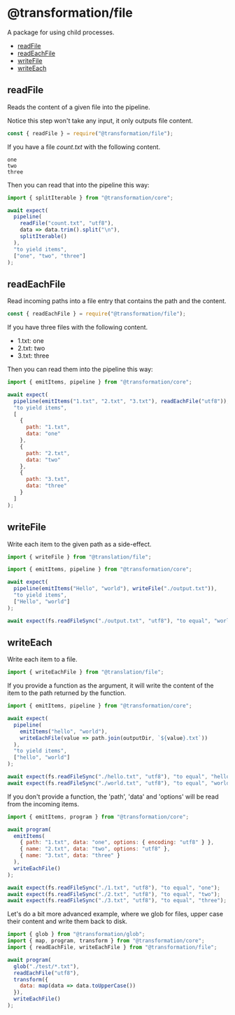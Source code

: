 # @transformation/file

A package for using child processes.

<!-- toc -->

- [readFile](#readfile)
- [readEachFile](#readeachfile)
- [writeFile](#writefile)
- [writeEach](#writeeach)

<!-- tocstop -->

## readFile

Reads the content of a given file into the pipeline.

Notice this step won't take any input, it only outputs file content.

```js
const { readFile } = require("@transformation/file");
```

If you have a file _count.txt_ with the following content.

```
one
two
three
```

Then you can read that into the pipeline this way:

```js
import { splitIterable } from "@transformation/core";

await expect(
  pipeline(
    readFile("count.txt", "utf8"),
    data => data.trim().split("\n"),
    splitIterable()
  ),
  "to yield items",
  ["one", "two", "three"]
);
```

## readEachFile

Read incoming paths into a file entry that contains the path and the content.

```js
const { readEachFile } = require("@transformation/file");
```

If you have three files with the following content.

- 1.txt: one
- 2.txt: two
- 3.txt: three

Then you can read them into the pipeline this way:

```js
import { emitItems, pipeline } from "@transformation/core";

await expect(
  pipeline(emitItems("1.txt", "2.txt", "3.txt"), readEachFile("utf8")),
  "to yield items",
  [
    {
      path: "1.txt",
      data: "one"
    },
    {
      path: "2.txt",
      data: "two"
    },
    {
      path: "3.txt",
      data: "three"
    }
  ]
);
```

## writeFile

Write each item to the given path as a side-effect.

```js
import { writeFile } from "@translation/file";
```

```js
import { emitItems, pipeline } from "@transformation/core";

await expect(
  pipeline(emitItems("Hello", "world"), writeFile("./output.txt")),
  "to yield items",
  ["Hello", "world"]
);

await expect(fs.readFileSync("./output.txt", "utf8"), "to equal", "world");
```

## writeEach

Write each item to a file.

```js
import { writeEachFile } from "@translation/file";
```

If you provide a function as the argument, it will write the content of the item
to the path returned by the function.

```js
import { emitItems, pipeline } from "@transformation/core";

await expect(
  pipeline(
    emitItems("hello", "world"),
    writeEachFile(value => path.join(outputDir, `${value}.txt`))
  ),
  "to yield items",
  ["hello", "world"]
);

await expect(fs.readFileSync("./hello.txt", "utf8"), "to equal", "hello");
await expect(fs.readFileSync("./world.txt", "utf8"), "to equal", "world");
```

If you don't provide a function, the 'path', 'data' and 'options' will be read
from the incoming items.

```js
import { emitItems, program } from "@transformation/core";

await program(
  emitItems(
    { path: "1.txt", data: "one", options: { encoding: "utf8" } },
    { name: "2.txt", data: "two", options: "utf8" },
    { name: "3.txt", data: "three" }
  ),
  writeEachFile()
);

await expect(fs.readFileSync("./1.txt", "utf8"), "to equal", "one");
await expect(fs.readFileSync("./2.txt", "utf8"), "to equal", "two");
await expect(fs.readFileSync("./3.txt", "utf8"), "to equal", "three");
```

Let's do a bit more advanced example, where we glob for files, upper case their
content and write them back to disk.

```js
import { glob } from "@transformation/glob";
import { map, program, transform } from "@transformation/core";
import { readEachFile, writeEachFile } from "@transformation/file";

await program(
  glob("./test/*.txt"),
  readEachFile("utf8"),
  transform({
    data: map(data => data.toUpperCase())
  }),
  writeEachFile()
);
```
